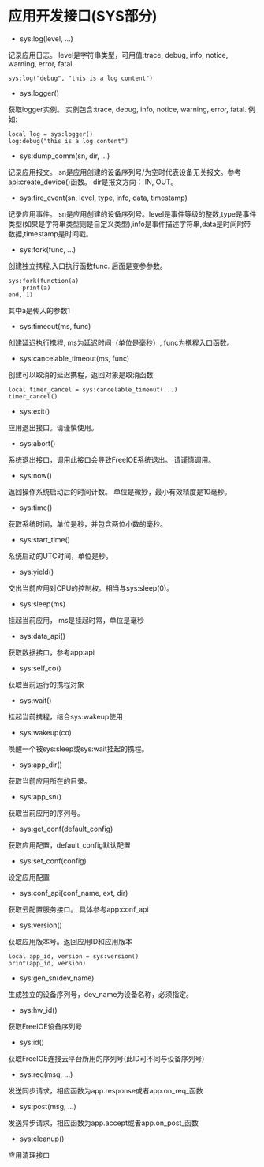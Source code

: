 # 应用开发接口\(SYS部分\)

* sys:log\(level, ...\)

记录应用日志。 level是字符串类型，可用值:trace, debug, info, notice, warning, error, fatal.

```
sys:log("debug", "this is a log content")
```

* sys:logger\(\)

获取logger实例。 实例包含:trace, debug, info, notice, warning, error, fatal. 例如:

```
local log = sys:logger()
log:debug("this is a log content")
```

* sys:dump\_comm\(sn, dir, ...\)

记录应用报文。 sn是应用创建的设备序列号/为空时代表设备无关报文。参考api:create\_device\(\)函数。 dir是报文方向： IN, OUT。

* sys:fire\_event\(sn, level, type, info, data, timestamp\)

记录应用事件。 sn是应用创建的设备序列号。level是事件等级的整数,type是事件类型\(如果是字符串类型则是自定义类型\),info是事件描述字符串,data是时间附带数据,timestamp是时间戳。

* sys:fork\(func, ...\)

创建独立携程,入口执行函数func. 后面是变参参数。

```
sys:fork(function(a)
	print(a)
end, 1)
```

其中a是传入的参数1

* sys:timeout\(ms, func\)

创建延迟执行携程, ms为延迟时间（单位是毫秒）, func为携程入口函数。

* sys:cancelable\_timeout\(ms, func\)

创建可以取消的延迟携程，返回对象是取消函数

```
local timer_cancel = sys:cancelable_timeout(...)
timer_cancel()
```

* sys:exit\(\)

应用退出接口。请谨慎使用。 

* sys:abort\(\)

系统退出接口，调用此接口会导致FreeIOE系统退出。 请谨慎调用。 

* sys:now\(\)

返回操作系统启动后的时间计数。 单位是微妙，最小有效精度是10毫秒。

* sys:time\(\)

获取系统时间，单位是秒，并包含两位小数的毫秒。

* sys:start\_time\(\)

系统启动的UTC时间，单位是秒。

* sys:yield\(\)

交出当前应用对CPU的控制权。相当与sys:sleep\(0\)。

* sys:sleep\(ms\)

挂起当前应用， ms是挂起时常，单位是毫秒

* sys:data\_api\(\)

获取数据接口，参考app:api

* sys:self\_co\(\)

获取当前运行的携程对象

* sys:wait\(\)

挂起当前携程，结合sys:wakeup使用

* sys:wakeup\(co\)

唤醒一个被sys:sleep或sys:wait挂起的携程。

* sys:app\_dir\(\)

获取当前应用所在的目录。

* sys:app\_sn\(\)

获取当前应用的序列号。

* sys:get\_conf\(default\_config\)

获取应用配置，default\_config默认配置

* sys:set\_conf\(config\)

设定应用配置

* sys:conf\_api\(conf\_name, ext, dir\)

获取云配置服务接口。 具体参考app:conf\_api

* sys:version\(\)

获取应用版本号。返回应用ID和应用版本

```
local app_id, version = sys:version()
print(app_id, version)
```

* sys:gen\_sn\(dev\_name\)

生成独立的设备序列号，dev\_name为设备名称，必须指定。

* sys:hw\_id()

获取FreeIOE设备序列号

* sys:id\(\)

获取FreeIOE连接云平台所用的序列号(此ID可不同与设备序列号)

* sys:req\(msg, ...\)

发送同步请求，相应函数为app.response或者app.on\_req\_<msg>函数

* sys:post\(msg, ...\)

发送异步请求，相应函数为app.accept或者app.on\_post\_<msg>函数

* sys:cleanup\(\)

应用清理接口


